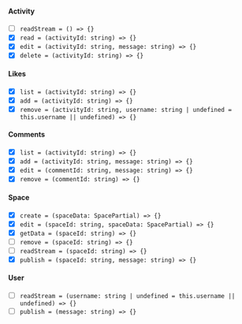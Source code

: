 #### Activity
 - [ ] `readStream = () => {}`
 - [x] `read = (activityId: string) => {}`
 - [x] `edit = (activityId: string, message: string) => {}`
 - [x] `delete = (activityId: string) => {}`

#### Likes
 - [x] `list = (activityId: string) => {}`
 - [x] `add = (activityId: string) => {}`
 - [x] `remove = (activityId: string, username: string | undefined = this.username || undefined) => {}`

#### Comments
 - [x] `list = (activityId: string) => {}`
 - [x] `add = (activityId: string, message: string) => {}`
 - [x] `edit = (commentId: string, message: string) => {}`
 - [x] `remove = (commentId: string) => {}`

#### Space
 - [x] `create = (spaceData: SpacePartial) => {}`
 - [x] `edit = (spaceId: string, spaceData: SpacePartial) => {}`
 - [x] `getData = (spaceId: string) => {}`
 - [ ] `remove = (spaceId: string) => {}`
 - [ ] `readStream = (spaceId: string) => {}`
 - [x] `publish = (spaceId: string, message: string) => {}`

#### User
 - [ ] `readStream = (username: string | undefined = this.username || undefined) => {}`
 - [ ] `publish = (message: string) => {}`
